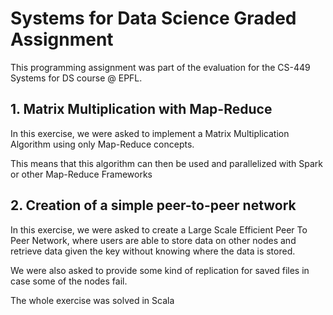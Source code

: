# Systems for Data Science Graded Assignment

This programming assignment was part of the evaluation for the CS-449 Systems for DS course @ EPFL.


## 1. Matrix Multiplication with Map-Reduce
In this exercise, we were asked to implement a Matrix Multiplication Algorithm using only Map-Reduce concepts. 

This means that this algorithm can then be used and parallelized with Spark or other Map-Reduce Frameworks

## 2. Creation of a simple peer-to-peer network
In this exercise, we were asked to create a Large Scale Efficient Peer To Peer Network, where users are able to store data on other nodes and retrieve data given the key without knowing where the data is stored.

We were also asked to provide some kind of replication for saved files in case some of the nodes fail.

The whole exercise was solved in Scala

